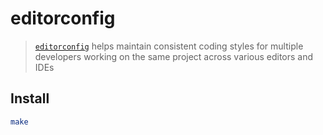 # editorconfig

> [`editorconfig`](https://editorconfig.org) helps maintain consistent coding styles for multiple developers working on the same project across various editors and IDEs

## Install

```sh
make
```
